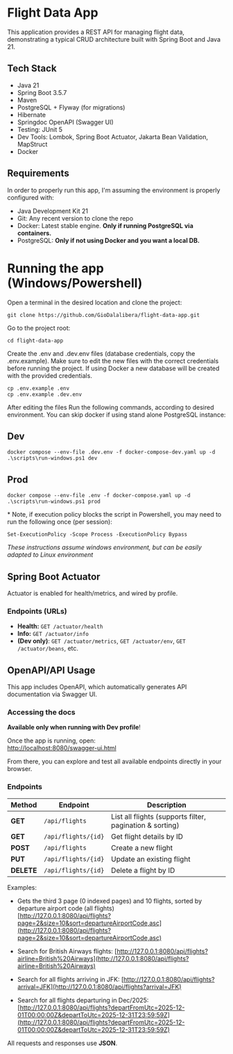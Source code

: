 # Flight Data App

This application provides a REST API for managing flight data, demonstrating a typical CRUD architecture built with Spring Boot and Java 21.

## Tech Stack
- Java 21
- Spring Boot 3.5.7
- Maven
- PostgreSQL + Flyway (for migrations)
- Hibernate
- Springdoc OpenAPI (Swagger UI)
- Testing: JUnit 5
- Dev Tools: Lombok, Spring Boot Actuator, Jakarta Bean Validation, MapStruct
- Docker

## Requirements
In order to properly run this app, I'm assuming the environment is properly configured with: 
- Java Development Kit 21
- Git: Any recent version to clone the repo
- Docker: Latest stable engine. **Only if running PostgreSQL via containers.**
- PostgreSQL: **Only if not using Docker and you want a local DB.**

# Running the app (Windows/Powershell)
Open a terminal in the desired location and clone the project:
```
git clone https://github.com/GioDalalibera/flight-data-app.git
```
Go to the project root:
```
cd flight-data-app
```
Create the .env and .dev.env files (database credentials, copy the .env.example). Make sure to edit the new files with the correct credentials before running the project. If using Docker a new database will be created with the provided credentials.
```
cp .env.example .env
cp .env.example .dev.env
```
After editing the files 
Run the following commands, according to desired environment. You can skip docker if using stand alone PostgreSQL instance:

## Dev
```
docker compose --env-file .dev.env -f docker-compose-dev.yaml up -d
.\scripts\run-windows.ps1 dev
```

## Prod
```
docker compose --env-file .env -f docker-compose.yaml up -d
.\scripts\run-windows.ps1 prod
```

\* Note, if execution policy blocks the script in Powershell, you may need to run the following once (per session):
```
Set-ExecutionPolicy -Scope Process -ExecutionPolicy Bypass
```

*These instructions assume windows environment, but can be easily adapted to Linux environment*


## Spring Boot Actuator

Actuator is enabled for health/metrics, and wired by profile.

### Endpoints (URLs)

- **Health:** `GET /actuator/health`
- **Info:** `GET /actuator/info`
- **(Dev only)**: `GET /actuator/metrics`, `GET /actuator/env`, `GET /actuator/beans`, etc.

## OpenAPI/API Usage

This app includes OpenAPI, which automatically generates API documentation via Swagger UI.

### Accessing the docs
**Available only when running with Dev profile**!

Once the app is running, open:  
[http://localhost:8080/swagger-ui.html](http://localhost:8080/swagger-ui.html)

From there, you can explore and test all available endpoints directly in your browser.

### Endpoints

| Method | Endpoint | Description |
|--------|-----------|--------------|
| **GET** | `/api/flights` | List all flights (supports filter, pagination & sorting) |
| **GET** | `/api/flights/{id}` | Get flight details by ID |
| **POST** | `/api/flights` | Create a new flight  |
| **PUT** | `/api/flights/{id}` | Update an existing flight |
| **DELETE** | `/api/flights/{id}` | Delete a flight by ID |

Examples: 
- Gets the third 3 page (0 indexed pages) and 10 flights, sorted by departure airport code (all flights)<br>[http://127.0.0.1:8080/api/flights?page=2&size=10&sort=departureAirportCode,asc](http://127.0.0.1:8080/api/flights?page=2&size=10&sort=departureAirportCode,asc)

- Search for British Airways flights:
[http://127.0.0.1:8080/api/flights?airline=British%20Airways](http://127.0.0.1:8080/api/flights?airline=British%20Airways)

- Search for all flights arriving in JFK:
[http://127.0.0.1:8080/api/flights?arrival=JFK](http://127.0.0.1:8080/api/flights?arrival=JFK)

- Search for all flights departuring in Dec/2025: [http://127.0.0.1:8080/api/flights?departFromUtc=2025-12-01T00:00:00Z&departToUtc=2025-12-31T23:59:59Z](http://127.0.0.1:8080/api/flights?departFromUtc=2025-12-01T00:00:00Z&departToUtc=2025-12-31T23:59:59Z)

All requests and responses use **JSON**.
